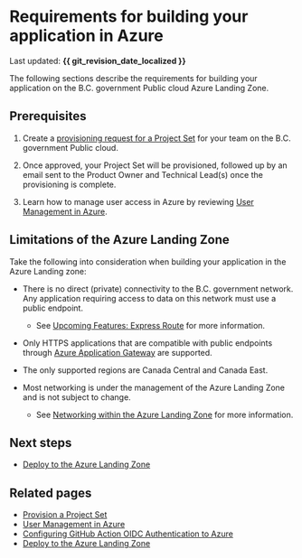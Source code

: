 # Requirements for building your application in Azure

Last updated: **{{ git_revision_date_localized }}**

The following sections describe the requirements for building your application on the B.C. government Public cloud Azure Landing Zone.

## Prerequisites

1. Create a [provisioning request for a Project Set](../../welcome/provision-a-project-set.md) for your team on the B.C. government Public cloud.

2. Once approved, your Project Set will be provisioned, followed up by an email sent to the Product Owner and Technical Lead(s) once the provisioning is complete.

3. Learn how to manage user access in Azure by reviewing [User Management in Azure](user-management.md).

## Limitations of the Azure Landing Zone

Take the following into consideration when building your application in the Azure Landing zone:

- There is no direct (private) connectivity to the B.C. government network. Any application requiring access to data on this network must use a public endpoint.
  - See [Upcoming Features: Express Route](../upcoming-features/express-route.md) for more information.

- Only HTTPS applications that are compatible with public endpoints through [Azure Application Gateway](https://learn.microsoft.com/en-us/azure/application-gateway/overview) are supported.

- The only supported regions are Canada Central and Canada East.

- Most networking is under the management of the Azure Landing Zone and is not subject to change.
  - See [Networking within the Azure Landing Zone](networking.md) for more information.

## Next steps

- [Deploy to the Azure Landing Zone](deploy-to-the-azure-landing-zone.md)

## Related pages

- [Provision a Project Set](../../welcome/provision-a-project-set.md)
- [User Management in Azure](user-management.md)
- [Configuring GitHub Action OIDC Authentication to Azure](../best-practices/iac-and-ci-cd.md#configuring-github-action-oidc-authentication-to-azure)
- [Deploy to the Azure Landing Zone](deploy-to-the-azure-landing-zone.md)

